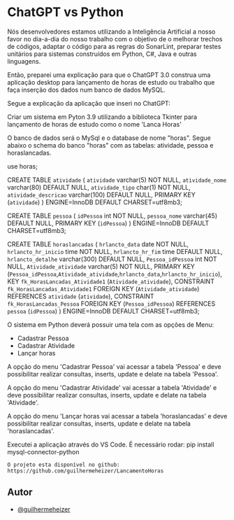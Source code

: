 
# ChatGPT vs Python  
Nós desenvolvedores estamos utilizando a Inteligência Artificial a nosso favor no dia-a-dia do nosso trabalho com o objetivo de o melhorar trechos de códigos, adaptar o código para as regras do SonarLint, preparar testes unitários para sistemas construídos em Python, C#, Java e outras linguagens.

Então, preparei uma explicação para que o ChatGPT 3.0 construa uma aplicação desktop para lançamento de horas de estudo ou trabalho que faça inserção dos dados num banco de dados MySQL.

Segue a explicação da aplicação que inseri no ChatGPT:

Criar um sistema em Pyton 3.9 utilizando a biblioteca Tkinter para lançamento de horas de estudo como o nome 'Lanca Horas'

O banco de dados será o MySql e o database de nome "horas". Segue abaixo o schema do banco "horas" com as tabelas: atividade, pessoa e horaslancadas.

use horas;

CREATE TABLE `atividade` (
  `atividade` varchar(5) NOT NULL,
  `atividade_nome` varchar(80) DEFAULT NULL,
  `atividade_tipo` char(1) NOT NULL,
  `atividade_descricao` varchar(100) DEFAULT NULL,
  PRIMARY KEY (`atividade`)
) ENGINE=InnoDB DEFAULT CHARSET=utf8mb3;

CREATE TABLE `pessoa` (
  `idPessoa` int NOT NULL,
  `pessoa_nome` varchar(45) DEFAULT NULL,
  PRIMARY KEY (`idPessoa`)
) ENGINE=InnoDB DEFAULT CHARSET=utf8mb3;

CREATE TABLE `horaslancadas` (
  `hrlancto_data` date NOT NULL,
  `hrlancto_hr_inicio` time NOT NULL,
  `hrlancto_hr_fim` time DEFAULT NULL,
  `hrlancto_detalhe` varchar(300) DEFAULT NULL,
  `Pessoa_idPessoa` int NOT NULL,
  `Atividade_atividade` varchar(5) NOT NULL,
  PRIMARY KEY (`Pessoa_idPessoa`,`Atividade_atividade`,`hrlancto_data`,`hrlancto_hr_inicio`),
  KEY `fk_HorasLancadas_Atividade1` (`Atividade_atividade`),
  CONSTRAINT `fk_HorasLancadas_Atividade1` FOREIGN KEY (`Atividade_atividade`) REFERENCES `atividade` (`atividade`),
  CONSTRAINT `fk_HorasLancadas_Pessoa` FOREIGN KEY (`Pessoa_idPessoa`) REFERENCES `pessoa` (`idPessoa`)
) ENGINE=InnoDB DEFAULT CHARSET=utf8mb3;

O sistema em Python deverá possuir uma tela com as opções de Menu:
- Cadastrar Pessoa
- Cadastrar Atividade
- Lançar horas

A opção do menu 'Cadastrar Pessoa' vai acessar a tabela 'Pessoa' e deve possibilitar realizar consultas, inserts, update e delate na tabela 'Pessoa'.

A opção do menu 'Cadastrar Atividade' vai acessar a tabela 'Atividade' e deve possibilitar realizar consultas, inserts, update e delate na tabela 'Atividade'.

A opção do menu 'Lançar horas vai acessar a tabela 'horaslancadas' e deve possibilitar realizar consultas, inserts, update e delate na tabela 'horaslancadas'.

Executei a aplicação através do VS Code.
É necessário rodar: pip install mysql-connector-python

```
O projeto esta disponível no github: https://github.com/guilhermeheizer/LancamentoHoras

```


## Autor

- [@guilhermeheizer](https://www.github.com/guilhermeheizer)

